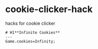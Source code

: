# cookie-clicker-hack
hacks for cookie clicker

	# H1**Infinite Cookies**
	---
	Game.cookies=Infinity;
